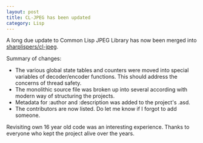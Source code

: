 ```yaml
---
layout: post
title: CL-JPEG has been updated
category: Lisp
---
```


A long due update to Common Lisp JPEG Library has now been merged into [sharplispers/cl-jpeg](https://github.com/sharplispers/cl-jpeg).

Summary of changes:
* The various global state tables and counters were moved into special variables of decoder/encoder functions. This should address the concerns of thread safety.
* The monolithic source file was broken up into several according with modern way of structuring the projects.
* Metadata for :author and :description was added to the project's .asd.
* The contributors are now listed. Do let me know if I forgot to add someone.

Revisiting own 16 year old code was an interesting experience. Thanks to everyone who kept the project alive over the years.
